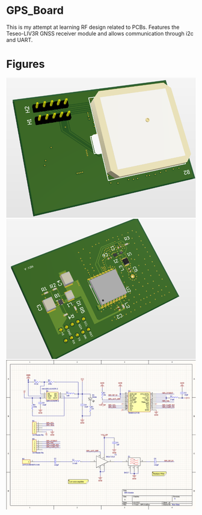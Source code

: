 # GPS_Board
This is my attempt at learning RF design related to PCBs. Features the Teseo-LIV3R GNSS receiver module and allows communication through i2c and UART.

# Figures
![alt text](Figures/TopSide.png "Top Side")
![alt text](Figures/BottomSide.png "Bottom Side")
![alt text](Figures/Schematic.png "Schematic")
